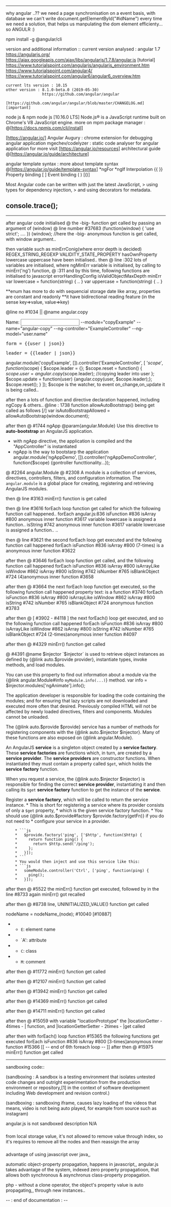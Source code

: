 -----------------------------------------------------------------------------------------
why angular ..??
    we need a page synchronisation on a event basis, with database
    we can't write document.getElementById("#idName") every time
    we need a solution, that helps us manpulating the dom element efficienty...
    so ANGULR :)

npm install -g @angular/cli

version and additional information ::
    current version analysed : angular 1.7
        https://angularjs.org/
        https://ajax.googleapis.com/ajax/libs/angularjs/1.7.8/angular.js
        [tutorial]  https://www.tutorialspoint.com/angularjs/angularjs_environment.htm
                    https://www.tutorialspoint.com/angular4/
                    https://www.tutorialspoint.com/angular6/angular6_overview.htm

    current lts version : 10.15
    other version : 8.1.0-beta.0 (2019-05-30)
                    https://github.com/angular/angular
                    [https://github.com/angular/angular/blob/master/CHANGELOG.md] [important]

node js & npm
    node js [10.16.0 LTS] Node.js® is a JavaScript runtime built on Chrome's V8 JavaScript engine.
    more on mpm package manager : @[https://docs.npmjs.com/cli/install]

[https://angular.io/]
    Angular Augury : chrome extension for debugging angular application
    mgechev/codelyzer : static code analyser for angular application
    for more visit [https://angular.io/resources]
    architectural guide @[https://angular.io/guide/architecture]

angular template syntax : more about template syntax @[https://angular.io/guide/template-syntax]
    *ngFor
    *ngIf
    Interpolation {{ }}
    Property binding [ ]
    Event binding ( )
    [()]


Most Angular code can be written with just the latest JavaScript,
    > using types for dependency injection,
    > and using decorators for metadata.


console.trace();
-----------------------------------------------------------------------------------------------------------------------------------
-----------------------------------------------------------------------------------------------------------------------------------



after angular code initialised @ the -big- function get called by passing an argument of (window)
@ line number #37683
(function(window) { 'use strict'; .... }) (window); //here the -big- anonymous function is get called, with window argument..



then variable such as
    minErrConig(where error depth is decided)
    REGEX_STRING_REGEXP
    VALIDITY_STATE_PROPERTY
    hasOwnProperty
    lowercase
    uppercase have been initialised..
then @ line :302 lots of variables are initialised, 
where ngMinErr variable is initialised, by calling to minErr('ng') function,  @ :311
and by this time, following functions are initialised to javascript
    errorHandlingConfig
    isValidObjectMaxDepth
    minErr
    var lowercase = function(string) { .. }
    var uppercase = function(string) { .. }



**enum has more to do with sequencial storage date like array, properties are constant and readonly
**it have bidirectional reading feature  (in the sense key=>value, value=>key)



@line no #1034  ||  @name angular.copy
<example module="copyExample" name="angular-copy">
  <div ng-controller="ExampleController">
  <label>Name: <input type="text" ng-model="user.name" /></label>
--module="copyExample" --name="angular-copy"
--ng-controller="ExampleController"
--ng-model="user.name"
<pre>form = {{user | json}}</pre>
<pre>leader = {{leader | json}}</pre>

angular.module('copyExample', []).controller('ExampleController', [
    '$scope', function($scope) {
    $scope.leader = {};
    $scope.reset = function() { $scope.user = angular.copy($scope.leader); //copying leader into user };
    $scope.update = function(user) {angular.copy(user, $scope.leader);};
    $scope.reset();
    }
  ]);
$scope is the watcher, to event on_change,on_update it is being called..



after then a lots of function and directive declaration happened, including ngCopy & others..
@line : 1738 function allowAutoBootstrap() being get called as follows [\/]
  var isAutoBootstrapAllowed = allowAutoBootstrap(window.document);



after then 
@ #1744 ngApp   @param{angular.Module}
Use this directive to **auto-bootstrap** an AngularJS application.
- with ngApp directive, the application is compiled and the "AppController" is instantiated
- ngApp is the way to bootstarp the application
angular.module('ngAppDemo', []).controller('ngAppDemoController', function($scope) {gontroller functtionality...});


@ #2264 angular.Module
@ #2308 A module is a collection of services, directives, controllers, filters, and configuration information.
The `angular.module` is a global place for creating, registering and retrieving AngularJS modules.


then @ line #3163 minErr() function is get called



then @ line #3616 forEach loop function get called
for which the following function call happened..
  forEach angular.js:836
  isFunction #836
  isArray #800
  anonymous inner function #3617
  variable lowercase is assigned a function..
  isString #742
  anonymous inner function #3617
  variable lowercase is assigned a function..
  ..



then @ line #3621 the second forEach loop get executed and the following function call happened
  forEach
  isFunction #836
  isArray #800
  (7-times) is a anonymous inner function #3622



after then @ #3646 forEach loop function get called, and the following function call happened
  forEach
  isFunction #836
  isArray #800
  isArrayLike
  isWindow #862
  isArray #800
  isString #742
  isNumber #765
  isBlankObject #724
  (4)anonymous inner function #3658



after then @ #3664 the next forEach loop function get executed, so the following function call happened
  property text: is a function #3740
  forEach
  isFunction #836
  isArray #800
  isArrayLike
  isWindow #862
  isArray #800
  isString #742
  isNumber #765
  isBlankObject #724
  anonymous function #3783



after then @ [ #3902 - #4118 ] the next forEach() loop get executed, and so the following function call happened
  forEach
  isFunction #836
  isArray #800
  isArrayLike
  isWindow #862
  isArray #800
  isString #742
  isNumber #765
  isBlankObject #724
  (2-times)anonymous inner function #4097



after then @ #4329 minErr() function get called



@ #4391
@name $injector
`$injector` is used to retrieve object instances as defined by
  {@link auto.$provide provider},
  instantiate types, invoke methods,
  and load modules.

  You can use this property to find out information about a module via the {@link angular.Module#info `myModule.info(...)`} method.
  var info = $injector.modules['ngAnimate'].info();

  The application developer is responsible for loading the code containing the modules; and for ensuring that lazy scripts are not downloaded and executed more often that desired.
  Previously compiled HTML will not be affected by newly loaded directives, filters and components.
  Modules cannot be unloaded.

  The {@link auto.$provide $provide} service has a number of methods for registering components with
  the {@link auto.$injector $injector}.
  Many of these functions are also exposed on {@link angular.Module}.

  An AngularJS **service** is a singleton object created by a **service factory**.
  These **service factories** are functions which, in turn, are created by a **service provider**.
  The **service providers** are constructor functions.
  When instantiated they must contain a property called `$get`, which holds the **service factory** function.
  
  When you request a service, the {@link auto.$injector $injector} is responsible for finding the correct **service provider**, instantiating it and then calling its `$get` **service factory** function to get the instance of the **service**.



Register a **service factory**, which will be called to return the service instance.
        * This is short for registering a service where its provider consists of only a `$get` property,
        * which is the given service factory function.
        * You should use {@link auto.$provide#factory $provide.factory(getFn)} if you do not need to
        * configure your service in a provider.

        * ```js
        *   $provide.factory('ping', ['$http', function($http) {
        *     return function ping() {
        *       return $http.send('/ping');
        *     };
        *   }]);
        * ```
        * You would then inject and use this service like this:
        * ```js
        *   someModule.controller('Ctrl', ['ping', function(ping) {
        *     ping();
        *   }]);



after then @ #5522 the minErr() function get executed, followed by in the line #8733 again minErr() got recalled



after then @ #8738 line, UNINITIALIZED_VALUE() function get called

nodeName = nodeName_(node); #10040
[#10887]
*   * `E`: element name
*   * `A': attribute
*   * `C`: class
*   * `M`: comment


after then @ #11772 minErr() function get called


after then @ #12107 minErr() function get called


after then @ #13942 minErr() function get called


after then @ #14369 minErr() function get called


after then @ #14711 minErr() function get called


after then @ #15059 with variable "locationPrototype" the |locationGetter - 4times - | function,
and |locationGetterSetter - 2times - |get called


after then with forEach() loop function #15365 the following functions get executed
  forEach
  isFunction #836
  isArray #800
  [3-times]anonymous inner function #15366
[[ -- end of 6th foreach loop -- ]]
after then @ #15975 minErr() function get called






------------------------------------------------------------------
sandboxing code::

(sandboxing : A sandbox is a testing environment that isolates untested code changes and outright experimentation from the production environment or repository,[1] in the context of software development including Web development and revision control.)

(sandboxing : sandboxing iframe, causes lazy loading of the videos
that means, video is not being auto played, for example from source such as instagram)

angular.js is not sandboxed
description N/A


###
from local storage value, it's not allowed to remove value through index, so it's requires to remove all the nodes and then reassign the array

###
advantage of using javascript over java,,

automatic object-property propagation, happens in javascript,,
angular.js takes advantage of the system,
indexed zero property propagatioon, that allows both synchronous & asynchronus class-property propagation.


php - without a clone operator, the object's property value is auto propagating,, through new instances..



-- : end of documentation : --
